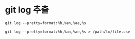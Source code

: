 # git log 추출

```html
git log --pretty=format:%h,%an,%ae,%s
```
```html
git log --pretty=format:%h,%an,%ae,%s > /path/to/file.csv
```
